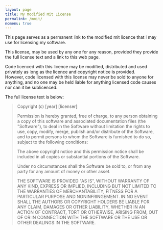 ```yaml
---
layout: page
title: My Modified Mit License
permalink: /mmit/
nomenu: true
---
```

This page serves as a permanent link to the modified mit licence that I may use for licensing my software.  
  
This license, may be used by any one for any reason, provided they provide the full license text and a link to this web page.  
  
Code licenced with this licence may be modified, distributed and used privately as long as the licence and copyright notice is provided.  
However, code licensed with this license may never be sold to anyone for anything, and no one may be held liable for anything licensed code causes nor can it be sublicenced.

The full license text is below: 


>Copyright (c) [year] [licenser]  
>  
>Permission is hereby granted, free of charge, to any person obtaining a copy
>of this software and associated documentation files (the "Software"), to deal
>in the Software without limitation the rights to use, copy, modify, merge, 
>publish and/or distribute of the Software, and to permit persons to whom the 
>Software is furnished to do so, subject to the following conditions:
>
>The above copyright notice and this permission notice shall be included in all
>copies or substantial portions of the Software.
>
>Under no circumstances shall the Software be sold to, or from any party for
>any amount of money or other asset.
>
>THE SOFTWARE IS PROVIDED "AS IS", WITHOUT WARRANTY OF ANY KIND, EXPRESS OR
>IMPLIED, INCLUDING BUT NOT LIMITED TO THE WARRANTIES OF MERCHANTABILITY,
>FITNESS FOR A PARTICULAR PURPOSE AND NONINFRINGEMENT. IN NO EVENT SHALL THE
>AUTHORS OR COPYRIGHT HOLDERS BE LIABLE FOR ANY CLAIM, DAMAGES OR OTHER
>LIABILITY, WHETHER IN AN ACTION OF CONTRACT, TORT OR OTHERWISE, ARISING FROM,
>OUT OF OR IN CONNECTION WITH THE SOFTWARE OR THE USE OR OTHER DEALINGS IN THE
>SOFTWARE.
